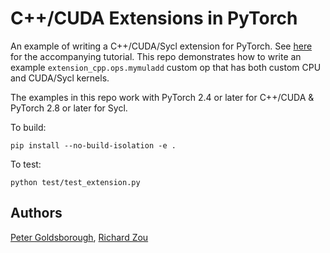 # C++/CUDA Extensions in PyTorch

An example of writing a C++/CUDA/Sycl extension for PyTorch. See
[here](https://pytorch.org/tutorials/advanced/cpp_custom_ops.html) for the accompanying tutorial.
This repo demonstrates how to write an example `extension_cpp.ops.mymuladd`
custom op that has both custom CPU and CUDA/Sycl kernels.

The examples in this repo work with PyTorch 2.4 or later for C++/CUDA & PyTorch 2.8 or later for Sycl.

To build:
```
pip install --no-build-isolation -e .
```

To test:
```
python test/test_extension.py
```

## Authors

[Peter Goldsborough](https://github.com/goldsborough), [Richard Zou](https://github.com/zou3519)
